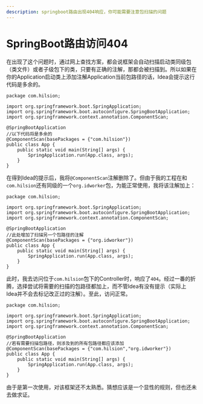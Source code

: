 ```yaml
---
description: springboot路由出现404响应，你可能需要注意包扫描的问题
---
```


# SpringBoot路由访问404
在出现了这个问题时，通过网上查找方案，都会说框架会自动扫描启动类同级包（类文件）或者子级包下的类，只要有正确的注解，那都会被扫描到。所以如果在你的Application启动类上添加注解Application当前包路径的话，Idea会提示这行代码是多余的。

```text
package com.hilsion;

import org.springframework.boot.SpringApplication;
import org.springframework.boot.autoconfigure.SpringBootApplication;
import org.springframework.context.annotation.ComponentScan;

@SpringBootApplication
//以下代码将是多余的
@ComponentScan(basePackages = {"com.hilsion"})
public class App {
    public static void main(String[] args) {
        SpringApplication.run(App.class, args);
    }
}
```
在得到Idea的提示后，我将`@ComponentScan`注解删除了。但由于我的工程在和`com.hilsion`还有同级的一个`org.idworker`包，为能正常使用，我将该注解加上：

```text
package com.hilsion;

import org.springframework.boot.SpringApplication;
import org.springframework.boot.autoconfigure.SpringBootApplication;
import org.springframework.context.annotation.ComponentScan;

@SpringBootApplication
//此处增加了扫描另一个包路径的注解
@ComponentScan(basePackages = {"org.idworker"})
public class App {
    public static void main(String[] args) {
        SpringApplication.run(App.class, args);
    }
}
```
此时，我去访问位于`com.hilsion`包下的Controller时，响应了`404`。经过一番的折腾，选择尝试将需要的扫描的包路径都加上，而不管Idea有没有提示（实际上Idea并不会去标记改正过的注解）。至此，访问正常。

```text
package com.hilsion;

import org.springframework.boot.SpringApplication;
import org.springframework.boot.autoconfigure.SpringBootApplication;
import org.springframework.context.annotation.ComponentScan;

@SpringBootApplication
//若有需要扫描包路径，则涉及到的所有包路径都应该添加
@ComponentScan(basePackages = {"com.hilsion","org.idworker"})
public class App {
    public static void main(String[] args) {
        SpringApplication.run(App.class, args);
    }
}
```
由于是第一次使用，对该框架还不太熟悉。猜想应该是一个显性的规则，但也还未去做求证。